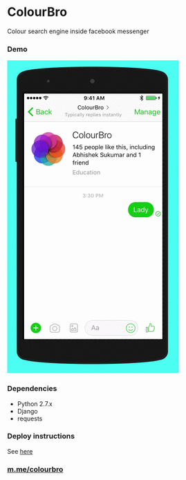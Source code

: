 # ColourBro
Colour search engine inside facebook messenger


### Demo
![All examples](https://raw.githubusercontent.com/sauravtom/colourbro/master/demo.gif)  

### Dependencies
* Python 2.7.x 
* Django
* requests

### Deploy instructions

See [here](https://github.com/botshala/making-basic-messenger-bot-tutorial)

### [m.me/colourbro](http://m.me/colourbro)
